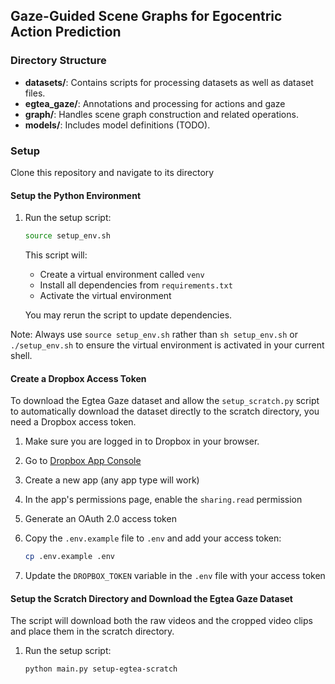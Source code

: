 ## Gaze-Guided Scene Graphs for Egocentric Action Prediction
### Directory Structure

- **datasets/**: Contains scripts for processing datasets as well as dataset files.
- **egtea_gaze/**: Annotations and processing for actions and gaze
- **graph/**: Handles scene graph construction and related operations.
- **models/**: Includes model definitions (TODO).

### Setup

Clone this repository and navigate to its directory

#### Setup the Python Environment

1. Run the setup script:
   ```bash
   source setup_env.sh
   ```
   This script will:
   - Create a virtual environment called `venv`
   - Install all dependencies from `requirements.txt`
   - Activate the virtual environment

   You may rerun the script to update dependencies.

Note: Always use `source setup_env.sh` rather than `sh setup_env.sh` or `./setup_env.sh` to ensure the virtual environment is activated in your current shell.

#### Create a Dropbox Access Token

To download the Egtea Gaze dataset and allow the `setup_scratch.py` script to automatically download the dataset directly to the scratch directory, you need a Dropbox access token.

1. Make sure you are logged in to Dropbox in your browser.

2. Go to [Dropbox App Console](https://www.dropbox.com/developers/apps/create)

3. Create a new app (any app type will work)

4. In the app's permissions page, enable the `sharing.read` permission

5. Generate an OAuth 2.0 access token

6. Copy the `.env.example` file to `.env` and add your access token:
    ```bash
    cp .env.example .env
    ````

7. Update the `DROPBOX_TOKEN` variable in the `.env` file with your access token

#### Setup the Scratch Directory and Download the Egtea Gaze Dataset

The script will download both the raw videos and the cropped video clips and place them in the scratch directory.

1. Run the setup script:
    ```bash
    python main.py setup-egtea-scratch
    ```